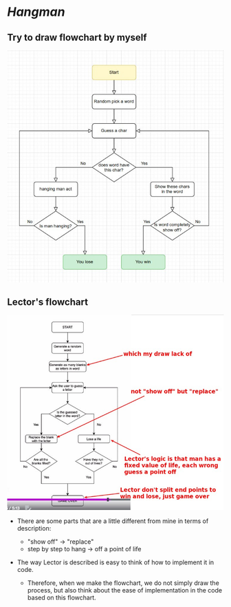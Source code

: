 # **_Hangman_**

## **Try to draw flowchart by myself**

![Alt my flowchart](pic/01.jpg)

## **Lector's flowchart**

![Alt lector's](pic/02.jpg)

- There are some parts that are a little different from mine in terms of description:

  - "show off" -> "replace"
  - step by step to hang -> off a point of life

- The way Lector is described is easy to think of how to implement it in code.
  - Therefore, when we make the flowchart, we do not simply draw the process, but also think about the ease of implementation in the code based on this flowchart.
